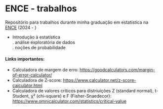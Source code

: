# ENCE - trabalhos
Repositório para trabalhos durante minha graduação em estatística na [ENCE](https://ence.ibge.gov.br/) (2024 - ) <br>

- Introdução à estatística <br>
  .  análise exploratória de dados <br>
  . noções de probabilidade <br>

#### Links importantes: <br>

- Calculadora de margem de erro: https://goodcalculators.com/margin-of-error-calculator/ <br>
- Calculadora de Z-score: https://www.calculator.net/z-score-calculator.html <br>
- Calculadora de valores críticos para distriuições Z (standard normal), t-Student, χ² (chi-square) e F (Fisher-Snaedecor): https://www.omnicalculator.com/statistics/critical-value

